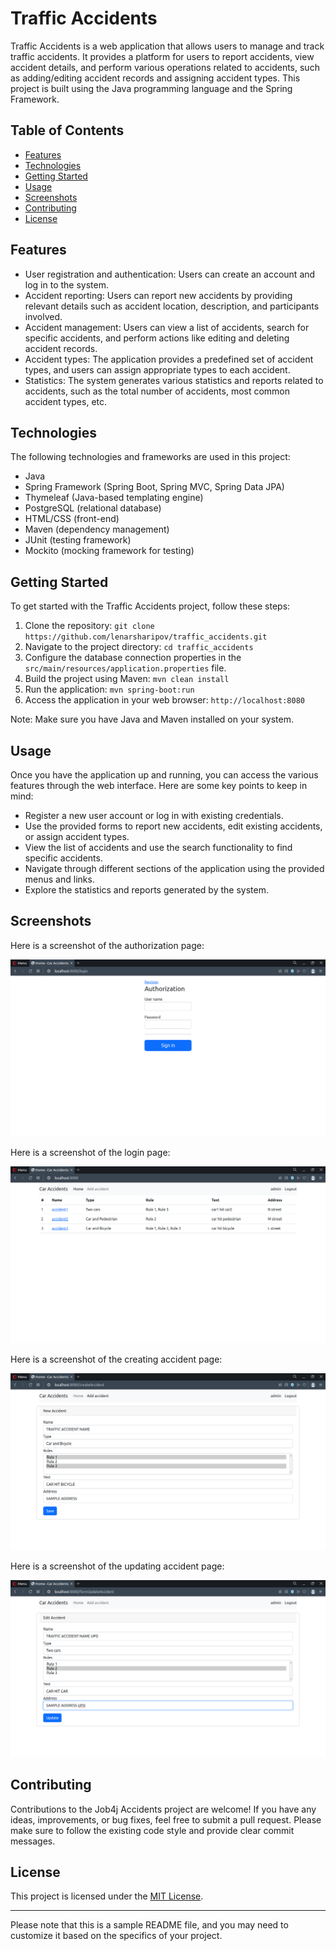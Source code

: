 <h1>Traffic Accidents</h1>

<p>Traffic Accidents is a web application that allows users to manage and track traffic accidents. It provides a platform for users to report accidents, view accident details, and perform various operations related to accidents, such as adding/editing accident records and assigning accident types. This project is built using the Java programming language and the Spring Framework.</p>

<h2>Table of Contents</h2>

<ul>
  <li><a href="#features">Features</a></li>
  <li><a href="#technologies">Technologies</a></li>
  <li><a href="#getting-started">Getting Started</a></li>
  <li><a href="#usage">Usage</a></li>
  <li><a href="#screenshots">Screenshots</a></li>
  <li><a href="#contributing">Contributing</a></li>
  <li><a href="#license">License</a></li>
</ul>

<h2>Features</h2>

<ul>
  <li>User registration and authentication: Users can create an account and log in to the system.</li>
  <li>Accident reporting: Users can report new accidents by providing relevant details such as accident location, description, and participants involved.</li>
  <li>Accident management: Users can view a list of accidents, search for specific accidents, and perform actions like editing and deleting accident records.</li>
  <li>Accident types: The application provides a predefined set of accident types, and users can assign appropriate types to each accident.</li>
  <li>Statistics: The system generates various statistics and reports related to accidents, such as the total number of accidents, most common accident types, etc.</li>
</ul>

<h2>Technologies</h2>

<p>The following technologies and frameworks are used in this project:</p>

<ul>
  <li>Java</li>
  <li>Spring Framework (Spring Boot, Spring MVC, Spring Data JPA)</li>
  <li>Thymeleaf (Java-based templating engine)</li>
  <li>PostgreSQL (relational database)</li>
  <li>HTML/CSS (front-end)</li>
  <li>Maven (dependency management)</li>
  <li>JUnit (testing framework)</li>
  <li>Mockito (mocking framework for testing)</li>
</ul>

<h2>Getting Started</h2>

<p>To get started with the Traffic Accidents project, follow these steps:</p>

<ol>
  <li>Clone the repository: <code>git clone https://github.com/lenarsharipov/traffic_accidents.git</code></li>
  <li>Navigate to the project directory: <code>cd traffic_accidents</code></li>
  <li>Configure the database connection properties in the <code>src/main/resources/application.properties</code> file.</li>
  <li>Build the project using Maven: <code>mvn clean install</code></li>
  <li>Run the application: <code>mvn spring-boot:run</code></li>
  <li>Access the application in your web browser: <code>http://localhost:8080</code></li>
</ol>

<p>Note: Make sure you have Java and Maven installed on your system.</p>

<h2>Usage</h2>

<p>Once you have the application up and running, you can access the various features through the web interface. Here are some key points to keep in mind:</p>

<ul>
  <li>Register a new user account or log in with existing credentials.</li>
  <li>Use the provided forms to report new accidents, edit existing accidents, or assign accident types.</li>
  <li>View the list of accidents and use the search functionality to find specific accidents.</li>
  <li>Navigate through different sections of the application using the provided menus and links.</li>
  <li>Explore the statistics and reports generated by the system.</li>
</ul>

<h2>Screenshots</h2>

<p>Here is a screenshot of the authorization page:</p>

<img src="src/main/resources/static.screenshots/001_authorization.png" alt="Authorization Screenshot">

<p>Here is a screenshot of the login page:</p>

<img src="src/main/resources/static.screenshots/002_logged_in.png" alt="Authorization Screenshot">

<p>Here is a screenshot of the creating accident page:</p>

<img src="src/main/resources/static.screenshots/003_create_accident.png" alt="Authorization Screenshot">

<p>Here is a screenshot of the updating accident page:</p>

<img src="src/main/resources/static.screenshots/004_update_accident.png" alt="Authorization Screenshot">


<h2>Contributing</h2>

<p>Contributions to the Job4j Accidents project are welcome! If you have any ideas, improvements, or bug fixes, feel free to submit a pull request. Please make sure to follow the existing code style and provide clear commit messages.</p>

<h2>License</h2>

<p>This project is licensed under the <a href="LICENSE">MIT License</a>.</p>

<hr>

<p>Please note that this is a sample README file, and you may need to customize it based on the specifics of your project.</p>

